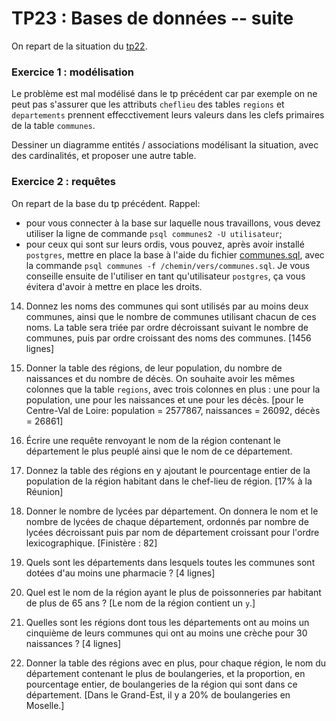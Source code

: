 TP23 : Bases de données -- suite
==

On repart de la situation du [tp22](../TP_bd1/tp_bd1.md).


### Exercice 1 : modélisation
Le problème est mal modélisé dans le tp précédent car par exemple on ne peut
pas s'assurer que les attributs `cheflieu` des tables `regions` et
`departements` prennent effecctivement leurs valeurs dans les clefs
primaires de la table `communes`.

Dessiner un diagramme entités / associations modélisant la situation,
avec des cardinalités, et proposer une autre table.


### Exercice 2 : requêtes
On repart de la base du tp précédent. Rappel: 
* pour vous connecter à la
base sur laquelle nous travaillons, vous devez utiliser la ligne de
commande `psql communes2 -U utilisateur`;
* pour ceux qui sont sur leurs ordis, vous pouvez, après avoir
  installé `postgres`, mettre en place la base à l'aide du fichier
  [communes.sql](../TP_bd1/communes.sql), avec la commande `psql
  communes -f /chemin/vers/communes.sql`. Je vous conseille ensuite de
  l'utiliser en tant qu'utilisateur `postgres`, ça vous évitera
  d'avoir à mettre en place les droits.

14. Donnez les noms des communes qui sont utilisés par au moins deux
  communes, ainsi que le nombre de communes utilisant chacun de ces
  noms. La table sera triée par ordre décroissant suivant le nombre de
  communes, puis par ordre croissant des noms des communes.
  [1456 lignes]
  
23. Donner la table des régions, de leur population, du nombre de
  naissances et du nombre de décès. On souhaite avoir les mêmes
  colonnes que la table `regions`, avec trois colonnes en plus :
  une pour la population, une pour les naissances et une pour les
  décès.
  [pour le Centre-Val de Loire: population = 2577867, naissances =
  26092, décès = 26861]
  
24. Écrire une requête renvoyant le nom de la région contenant le
  département le plus peuplé ainsi que le nom de ce département.
  
26. Donnez la table des régions en y ajoutant le pourcentage entier
  de la population de la région habitant dans le chef-lieu de région.
[17% à la Réunion]
  
30. Donner le nombre de lycées par département. On donnera le nom et
  le nombre de lycées de chaque département, ordonnés par nombre de
  lycées décroissant puis par nom de département croissant pour
  l'ordre lexicographique.
  [Finistère : 82]
  
32. Quels sont les départements dans lesquels toutes les communes
  sont dotées d'au moins une pharmacie ?
  [4 lignes]
  
33. Quel est le nom de la région ayant le plus de poissonneries
  par habitant de plus de 65 ans ?
  [Le nom de la région contient un `y`.]
  
34. Quelles sont les régions dont tous les départements ont au moins
  un cinquième de leurs communes qui ont au moins une crèche pour 30
  naissances ?
  [4 lignes]
  
35. Donner la table des régions avec en plus, pour chaque région, le
  nom du département contenant le plus de boulangeries, et la
  proportion, en pourcentage entier, de boulangeries de la région qui
  sont dans ce département.
[Dans le Grand-Est, il y a 20% de boulangeries en Moselle.]

